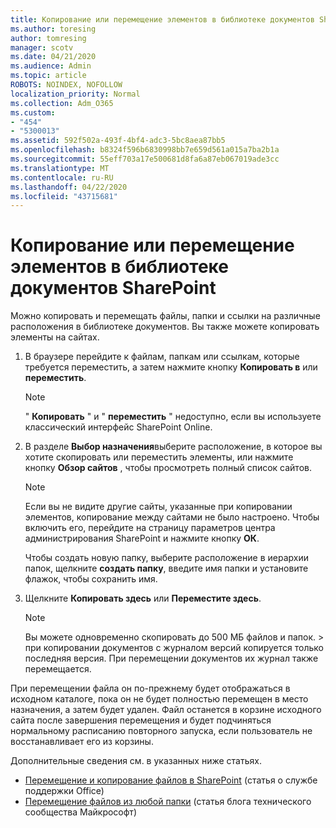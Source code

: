 ```yaml
---
title: Копирование или перемещение элементов в библиотеке документов SharePoint
ms.author: toresing
author: tomresing
manager: scotv
ms.date: 04/21/2020
ms.audience: Admin
ms.topic: article
ROBOTS: NOINDEX, NOFOLLOW
localization_priority: Normal
ms.collection: Adm_O365
ms.custom:
- "454"
- "5300013"
ms.assetid: 592f502a-493f-4bf4-adc3-5bc8aea87bb5
ms.openlocfilehash: b8324f596b6830998bb7e659d561a015a7ba2b1a
ms.sourcegitcommit: 55eff703a17e500681d8fa6a87eb067019ade3cc
ms.translationtype: MT
ms.contentlocale: ru-RU
ms.lasthandoff: 04/22/2020
ms.locfileid: "43715681"
---
```

# <a name="copy-or-move-items-in-a-sharepoint-document-library"></a>Копирование или перемещение элементов в библиотеке документов SharePoint

Можно копировать и перемещать файлы, папки и ссылки на различные расположения в библиотеке документов. Вы также можете копировать элементы на сайтах. 
  
1. В браузере перейдите к файлам, папкам или ссылкам, которые требуется переместить, а затем нажмите кнопку **Копировать в** или **переместить**.

    > [!NOTE]
    > " **Копировать** " и " **переместить** " недоступно, если вы используете классический интерфейс SharePoint Online.
  
2. В разделе **Выбор назначения**выберите расположение, в которое вы хотите скопировать или переместить элементы, или нажмите кнопку **Обзор сайтов** , чтобы просмотреть полный список сайтов.

    > [!NOTE]
    > Если вы не видите другие сайты, указанные при копировании элементов, копирование между сайтами не было настроено. Чтобы включить его, перейдите на страницу параметров центра администрирования SharePoint и нажмите кнопку **ОК**.
  
    Чтобы создать новую папку, выберите расположение в иерархии папок, щелкните **создать папку**, введите имя папки и установите флажок, чтобы сохранить имя.

3. Щелкните **Копировать здесь** или **Переместите здесь**.

    > [!NOTE]
    > Вы можете одновременно скопировать до 500 МБ файлов и папок. > при копировании документов с журналом версий копируется только последняя версия. При перемещении документов их журнал также перемещается.
  
 При перемещении файла он по-прежнему будет отображаться в исходном каталоге, пока он не будет полностью перемещен в место назначения, а затем будет удален. Файл останется в корзине исходного сайта после завершения перемещения и будет подчиняться нормальному расписанию повторного запуска, если пользователь не восстанавливает его из корзины.

Дополнительные сведения см. в указанных ниже статьях.

 - [Перемещение и копирование файлов в SharePoint](https://support.office.com/article/move-or-copy-files-in-sharepoint-00e2f483-4df3-46be-a861-1f5f0c1a87bc) (статья о службе поддержки Office)
 - [Перемещение файлов из любой папки](https://techcommunity.microsoft.com/t5/Microsoft-SharePoint-Blog/Now-move-files-anywhere-in-Office-365-SharePoint-and-OneDrive/ba-p/146973) (статья блога технического сообщества Майкрософт)  